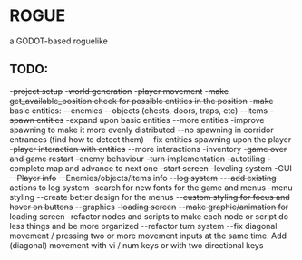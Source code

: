 # ROGUE 

a GODOT-based roguelike

## TODO:
-~~project setup~~
-~~world generation~~
-~~player movement~~
-~~make get_available_position check for possible entities in the position~~
-~~make basic entities:~~
--~~enemies~~
--~~objects (chests, doors, traps, etc)~~
--~~items~~
-~~spawn entities~~
-expand upon basic entities
--more entities
-improve spawning to make it more evenly distributed
--no spawning in corridor entrances (find how to detect them)
--fix entities spawning upon the player
-~~player interaction with entities~~
--more interactions
-inventory
-~~game over and game restart~~
-enemy behaviour
-~~turn implementation~~
-autotiling
-complete map and advance to next one
-~~start screen~~
-leveling system
-GUI
--~~Player info~~
--Enemies/objects/items info
--~~log system~~
---~~add existing actions to log system~~
-search for new fonts for the game and menus
-menu styling
--create better design for the menus
--~~custom styling for focus and hover on buttons~~
--graphics
-~~loading screen~~
--~~make graphic/animation for loading screen~~
-refactor nodes and scripts to make each node or script do less things and be more organized
--refactor turn system
--fix diagonal movement / pressing two or more movement inputs at the same time. Add (diagonal) movement with vi / num keys or with two directional keys

